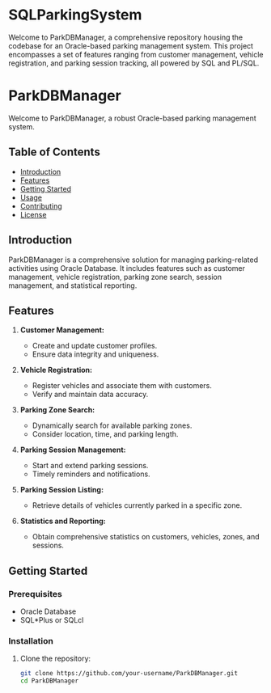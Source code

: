 # SQLParkingSystem
Welcome to ParkDBManager, a comprehensive repository housing the codebase for an Oracle-based parking management system. This project encompasses a set of features ranging from customer management, vehicle registration, and parking session tracking, all powered by SQL and PL/SQL.
# ParkDBManager

Welcome to ParkDBManager, a robust Oracle-based parking management system.

## Table of Contents

- [Introduction](#introduction)
- [Features](#features)
- [Getting Started](#getting-started)
- [Usage](#usage)
- [Contributing](#contributing)
- [License](#license)

## Introduction

ParkDBManager is a comprehensive solution for managing parking-related activities using Oracle Database. It includes features such as customer management, vehicle registration, parking zone search, session management, and statistical reporting.

## Features

1. **Customer Management:**
   - Create and update customer profiles.
   - Ensure data integrity and uniqueness.

2. **Vehicle Registration:**
   - Register vehicles and associate them with customers.
   - Verify and maintain data accuracy.

3. **Parking Zone Search:**
   - Dynamically search for available parking zones.
   - Consider location, time, and parking length.

4. **Parking Session Management:**
   - Start and extend parking sessions.
   - Timely reminders and notifications.

5. **Parking Session Listing:**
   - Retrieve details of vehicles currently parked in a specific zone.

6. **Statistics and Reporting:**
   - Obtain comprehensive statistics on customers, vehicles, zones, and sessions.

## Getting Started

### Prerequisites

- Oracle Database
- SQL\*Plus or SQLcl

### Installation

1. Clone the repository:

   ```bash
   git clone https://github.com/your-username/ParkDBManager.git
   cd ParkDBManager
